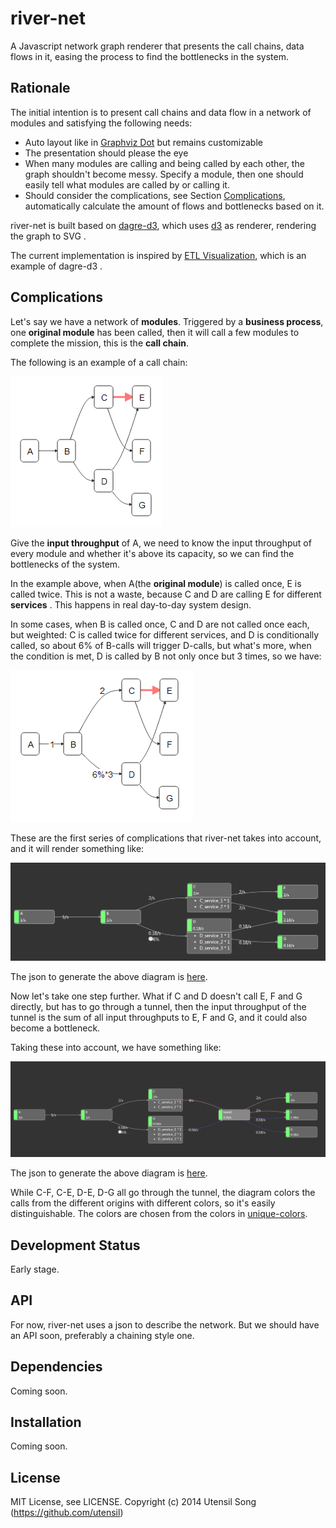 river-net
=========

A Javascript network graph renderer that presents the call chains, data flows in it, easing the process to find the bottlenecks in the system.

Rationale
------------------

The initial intention is to present call chains and data flow in a network of modules and satisfying the following needs:

* Auto layout like in [Graphviz Dot](http://www.graphviz.org/) but remains customizable
* The presentation should please the eye
* When many modules are calling and being called by each other, the graph shouldn't become messy. Specify a module, then one should easily tell what modules are called by or calling it.
* Should consider the complications, see Section [Complications](#complications), automatically calculate the amount of flows and bottlenecks based on it.

river-net is built based on [dagre-d3](https://github.com/cpettitt/dagre-d3), which uses [d3](https://github.com/mbostock/d3) as renderer, rendering the graph to SVG .

The current implementation is inspired by [ETL Visualization](http://cpettitt.github.io/project/dagre-d3/latest/demo/etl-status.html), which is an example of dagre-d3 .

Complications
---------------

Let's say we have a network of __modules__. Triggered by a __business process__, one __original module__ has been called, then it will call a few modules to complete the mission, this is the __call chain__.

The following is an example of a call chain:

![](https://github.com/utensil/river-net/raw/master/doc/img/sample1.png)

Give the __input throughput__ of A, we need to know the input throughput of every module and whether it's above its capacity, so we can find the bottlenecks of the system.

In the example above, when A(the __original module__) is called once, E is called twice. This is not a waste, because C and D are calling E for different __services__ . This happens in real day-to-day system design.

In some cases, when B is called once, C and D are not called once each, but weighted: C is called twice for different services, and D is conditionally called, so about 6% of B-calls will trigger D-calls, but what's more, when the condition is met, D is called by B not only once but 3 times, so we have:

![](https://github.com/utensil/river-net/raw/master/doc/img/sample2.png)

These are the first series of complications that river-net takes into account, and it will render something like:

![](https://github.com/utensil/river-net/raw/master/doc/img/sample3.png)

The json to generate the above diagram is [here](https://github.com/utensil/river-net/raw/master/samples/sample3.json).

Now let's take one step further. What if C and D doesn't call E, F and G directly, but has to go through a tunnel, then the input throughput of the tunnel is the sum of all input throughputs to E, F and G, and it could also become a bottleneck.

Taking these into account, we have something like:

![](https://github.com/utensil/river-net/raw/master/doc/img/sample4.png)

The json to generate the above diagram is [here](https://github.com/utensil/river-net/raw/master/samples/sample4.json).

While C-F, C-E, D-E, D-G all go through the tunnel, the diagram colors the calls from the different origins with different colors, so it's easily distinguishable. The colors are chosen from the colors in [unique-colors](https://github.com/federicospini/unique-colors).

Development Status
-----------------------------

Early stage. 

API
--------------

For now, river-net uses a json to describe the network. But we should have an API soon, preferably a chaining style one.

Dependencies
----------------

Coming soon.

Installation
--------------

Coming soon.

License
------------

MIT License, see LICENSE. Copyright (c) 2014 Utensil Song (https://github.com/utensil)

